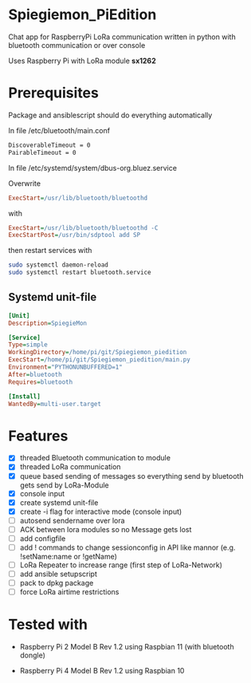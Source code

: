 # Spiegiemon_PiEdition

Chat app for RaspberryPi LoRa communication written in python with bluetooth communication or over console

Uses Raspberry Pi with LoRa module **sx1262**

# Prerequisites

Package and ansiblescript should do everything automatically

In file /etc/bluetooth/main.conf

```txt
DiscoverableTimeout = 0
PairableTimeout = 0
```


In file /etc/systemd/system/dbus-org.bluez.service

Overwrite 
```ini
ExecStart=/usr/lib/bluetooth/bluetoothd
```
with
```ini
ExecStart=/usr/lib/bluetooth/bluetoothd -C
ExecStartPost=/usr/bin/sdptool add SP
```

then restart services with 

```bash
sudo systemctl daemon-reload
sudo systemctl restart bluetooth.service
```

## Systemd unit-file
```ini
[Unit]
Description=SpiegieMon

[Service]
Type=simple
WorkingDirectory=/home/pi/git/Spiegiemon_piedition
ExecStart=/home/pi/git/Spiegiemon_piedition/main.py
Environment="PYTHONUNBUFFERED=1"
After=bluetooth
Requires=bluetooth

[Install]
WantedBy=multi-user.target
```

# Features

- [x] threaded Bluetooth communication to module
- [x] threaded LoRa communication
- [x] queue based sending of messages so everything send by bluetooth gets send by LoRa-Module
- [x] console input 
- [x] create systemd unit-file
- [x] create -i flag for interactive mode (console input)
- [ ] autosend sendername over lora
- [ ] ACK between lora modules so no Message gets lost
- [ ] add configfile
- [ ] add ! commands to change sessionconfig in API like mannor (e.g. !setName:name or !getName)
- [ ] LoRa Repeater to increase range (first step of LoRa-Network)
- [ ] add ansible setupscript
- [ ] pack to dpkg package
- [ ] force LoRa airtime restrictions

# Tested with

- Raspberry Pi 2 Model B Rev 1.2 using Raspbian 11
(with bluetooth dongle)

- Raspberry Pi 4 Model B Rev 1.2 using Raspbian 10